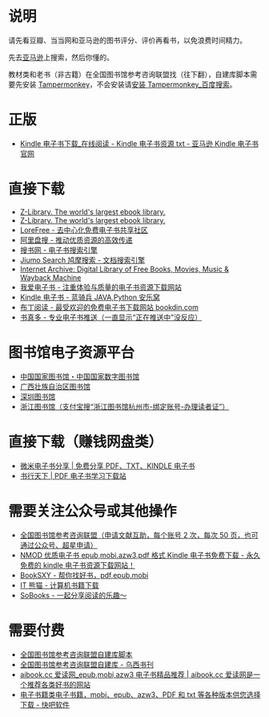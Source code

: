 # 说明

请先看豆瓣、当当网和亚马逊的图书评分、评价再看书，以免浪费时间精力。

先去[亚马逊](z.cn)上搜索，然后你懂的。

教材类和老书（非古籍）在全国图书馆参考咨询联盟找（往下翻），自建库脚本需要先安装 [Tampermonkey](https://chrome.google.com/webstore/detail/dhdgffkkebhmkfjojejmpbldmpobfkfo)，不会安装请[安装 Tampermonkey_百度搜索](https://www.baidu.com/s?ie=UTF-8&wd=%E5%AE%89%E8%A3%85Tampermonkey)。

# 正版
* [Kindle 电子书下载_在线阅读 - Kindle 电子书资源 txt - 亚马逊 Kindle 电子书官网](https://www.amazon.cn/Kindle%E7%94%B5%E5%AD%90%E4%B9%A6/b?node=116169071)

# 直接下载
* [Z-Library. The world's largest ebook library.](https://z-lib.org/)
* [Z-Library. The world's largest ebook library.](http://loginzlib2vrak5zzpcocc3ouizykn6k5qecgj2tzlnab5wcbqhembyd.onion/)
* [LoreFree - 去中心化免费电子书共享社区](https://ebook2.lorefree.com/)
* [阿里盘搜 - 推动优质资源的高效传递](https://www.alipanso.com/)
* [搜书网 - 电子书搜索引擎](https://www.soushu.vip/)
* [Jiumo Search 鸠摩搜索 - 文档搜索引擎](https://www.jiumodiary.com/)
* [Internet Archive: Digital Library of Free Books, Movies, Music & Wayback Machine](https://archive.org/)
* [我爱电子书 - 注重体验与质量的电子书资源下载网站](https://www.52doc.com/)
* [Kindle 电子书 - 蓝骑兵 JAVA,Python 安乐窝](http://www.lanqibing.com/category/kindle%e7%94%b5%e5%ad%90%e4%b9%a6/)
* [布丁阅读 - 最受欢迎的免费电子书下载网站 bookdin.com](https://bookdin.com/)
* [书真多 - 专业电子书推送（一直显示“正在推送中”没反应）](https://book.docyun.top/)

# 图书馆电子资源平台
* [中国国家图书馆・中国国家数字图书馆](http://www.nlc.cn/)
* [广西壮族自治区图书馆](http://res.gxlib.org.cn/ermsClient/browse.do)
* [深圳图书馆](https://www.szlib.org.cn/digitalResource/index.html)
* [浙江图书馆（支付宝搜“浙江图书馆杭州市-绑定账号-办理读者证”）](http://zjisa.zjlib.cn/home/zy_home.jsp)

# 直接下载（赚钱网盘类）
* [微米电子书分享 | 免费分享 PDF、TXT、KINDLE 电子书](https://www.dzsfx.com/)
* [书行天下 | PDF 电子书学习下载站](https://www.sxpdf.com/)

# 需要关注公众号或其他操作
* [全国图书馆参考咨询联盟（申请文献互助，每个账号 2 次，每次 50 页，也可通过公众号、超星申请）](http://www.ucdrs.superlib.net/)
* [NMOD 优质电子书 epub,mobi,azw3,pdf 格式 Kindle 电子书免费下载 - 永久免费的 kindle 电子书资源下载网站！](https://www.nmod.net/)
* [BookSXY - 帮你找好书，pdf,epub.mobi](https://www.booksxy.com/)
* [IT 熊猫 - 计算机书籍下载](https://www.itpanda.net/book/)
* [SoBooks - 一起分享阅读的乐趣～](https://sobooks.cc/)

# 需要付费
* [全国图书馆参考咨询联盟自建库脚本](https://greasyfork.org/zh-CN/scripts?q=superlib.net)
* [全国图书馆参考咨询联盟自建库 - 乌西书刊](http://wuxi.gopan.vip/)
* [aibook.cc 爱读网_epub,mobi,azw3 电子书精品推荐 | aibook.cc 爱读网是一个推荐各类好书的网站](http://aibook.cc/)
* [电子书籍类电子书籍，mobi、epub、azw3、PDF 和 txt 等各种版本供您选择下载 - 快吧软件](http://www.fast8.cc/list/6_1.html)
